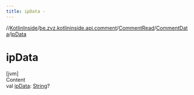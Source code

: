 ```yaml
---
title: ipData -
---
```

//[KotlinInside](../../../index.md)/[be.zvz.kotlininside.api.comment](../../index.md)/[CommentRead](../index.md)/[CommentData](index.md)/[ipData](ip-data.md)



# ipData  
[jvm]  
Content  
val [ipData](ip-data.md): [String](https://kotlinlang.org/api/latest/jvm/stdlib/kotlin/-string/index.html)?  



